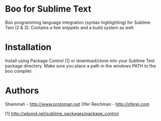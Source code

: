 Boo for Sublime Text
====================

Boo programming language integration (syntax highlighting) for Sublime Text (2 & 3).
Contains a few snippets and a build system as well.

Installation
============

Install using Package Control [1] or download/clone into your Sublime Text package directory.
Make sure you place a path in the windows PATH to the boo compiler.

Authors
=======

Shammah - http://www.protoman.net
Ofer Reichman - http://oferei.com

[1] http://wbond.net/sublime_packages/package_control